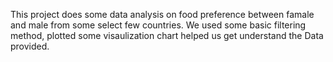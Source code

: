 This project does some data analysis on food preference between famale and male from some select few countries.
We used some basic filtering method, plotted some visaulization chart  helped us get understand the Data provided.
